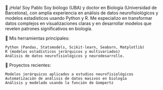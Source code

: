 👋 ¡Hola! Soy Pablo
Soy biólogo (UBA) y doctor en Biología (Universidad de Barcelona), con amplia experiencia en análisis de datos neurofisiológicos y modelos estadísticos usando Python y R. Me especializo en transformar datos complejos en visualizaciones claras y en desarrollar modelos que revelen patrones significativos en biología.

🔧 Mis herramientas principales:

    Python (Pandas, Statsmodels, Scikit-learn, Seaborn, Matplotlib)
    R (modelos estadísticos jerárquicos y multivariados)
    Análisis de datos neurofisiológicos y neurodesarrollo.

🚀 Proyectos recientes:

    Modelos jerárquicos aplicados a estudios neurofisiológicos
    Automatización de análisis de datos masivos en biología
    Análisis y modelado usando la función de Gompertz
